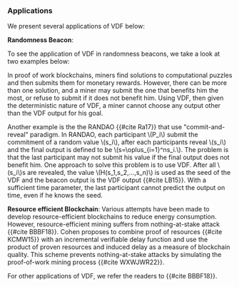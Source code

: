 ### Applications

We present several applications of VDF below:

**Randomness Beacon**:

To see the application of VDF in randomness beacons, we take a look at two examples below:

In proof of work blockchains, miners find solutions to computational puzzles and then submits them for monetary rewards. However, there can be more than one solution, and a miner may submit the one that benefits him the most, or refuse to submit if it does not benefit him.  Using VDF, then given the deterministic nature of VDF, a miner cannot choose any output other than the VDF output for his goal.

Another example is the the RANDAO {{#cite Ra17}} that use "commit-and-reveal" paradigm. In RANDAO, each participant \\(P_i\\) submit the commitment of a random value \\(s_i\\), after each participants reveal \\(s_i\\) and the final output is defined to be \\(s=\oplus_{i=1}^ns_i.\\). The problem is that the last participant may not submit his value if the final output does not benefit him.  One approach to solve this problem is to use VDF. After all \\(s_i\\)s are revealed, the value \\(H(s_1,s_2,...,s_n)\\) is used as the seed of the VDF and the beacon output is the VDF output {{#cite LB15}}. With a sufficient time parameter, the last participant cannot predict the output on time, even if he knows the seed.   

**Resource efficient Blockchain**: Various attempts have been made to develop resource-efficient blockchains to reduce energy consumption. However, resource-efficient mining suffers from nothing-at-stake attack {{#cite BBBF18}}. Cohen proposes to combine proof of resources {{#cite KCMW15}} with an incremental verifiable delay function and use the product of proven resources and
induced delay as a measure of blockchain quality. This scheme prevents nothing-at-stake attacks by simulating the proof-of-work mining process {{#cite WXWJWR22}}.

For other applications of VDF, we refer the readers to {{#cite BBBF18}}.